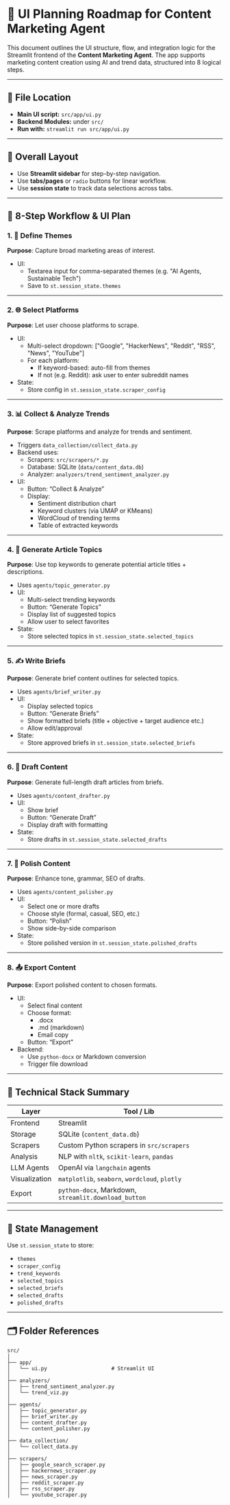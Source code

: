 # 🧭 UI Planning Roadmap for Content Marketing Agent

This document outlines the UI structure, flow, and integration logic for the Streamlit frontend of the **Content Marketing Agent**. The app supports marketing content creation using AI and trend data, structured into 8 logical steps.

---

## 📁 File Location
- **Main UI script:** `src/app/ui.py`
- **Backend Modules:** under `src/`
- **Run with:** `streamlit run src/app/ui.py`

---

## 🧱 Overall Layout
- Use **Streamlit sidebar** for step-by-step navigation.
- Use **tabs/pages** or `radio` buttons for linear workflow.
- Use **session state** to track data selections across tabs.

---

## 🧭 8-Step Workflow & UI Plan

### 1. 🎯 Define Themes
**Purpose**: Capture broad marketing areas of interest.
- UI:
  - Textarea input for comma-separated themes (e.g. "AI Agents, Sustainable Tech")
  - Save to `st.session_state.themes`

---

### 2. 🌐 Select Platforms
**Purpose**: Let user choose platforms to scrape.
- UI:
  - Multi-select dropdown: ["Google", "HackerNews", "Reddit", "RSS", "News", "YouTube"]
  - For each platform:
    - If keyword-based: auto-fill from themes
    - If not (e.g. Reddit): ask user to enter subreddit names
- State:
  - Store config in `st.session_state.scraper_config`

---

### 3. 📊 Collect & Analyze Trends
**Purpose**: Scrape platforms and analyze for trends and sentiment.
- Triggers `data_collection/collect_data.py`
- Backend uses:
  - Scrapers: `src/scrapers/*.py`
  - Database: SQLite (`data/content_data.db`)
  - Analyzer: `analyzers/trend_sentiment_analyzer.py`
- UI:
  - Button: “Collect & Analyze”
  - Display:
    - Sentiment distribution chart
    - Keyword clusters (via UMAP or KMeans)
    - WordCloud of trending terms
    - Table of extracted keywords

---

### 4. 🧠 Generate Article Topics
**Purpose**: Use top keywords to generate potential article titles + descriptions.
- Uses `agents/topic_generator.py`
- UI:
  - Multi-select trending keywords
  - Button: “Generate Topics”
  - Display list of suggested topics
  - Allow user to select favorites
- State:
  - Store selected topics in `st.session_state.selected_topics`

---

### 5. ✍️ Write Briefs
**Purpose**: Generate brief content outlines for selected topics.
- Uses `agents/brief_writer.py`
- UI:
  - Display selected topics
  - Button: “Generate Briefs”
  - Show formatted briefs (title + objective + target audience etc.)
  - Allow edit/approval
- State:
  - Store approved briefs in `st.session_state.selected_briefs`

---

### 6. 📝 Draft Content
**Purpose**: Generate full-length draft articles from briefs.
- Uses `agents/content_drafter.py`
- UI:
  - Show brief
  - Button: “Generate Draft”
  - Display draft with formatting
- State:
  - Store drafts in `st.session_state.selected_drafts`

---

### 7. 💄 Polish Content
**Purpose**: Enhance tone, grammar, SEO of drafts.
- Uses `agents/content_polisher.py`
- UI:
  - Select one or more drafts
  - Choose style (formal, casual, SEO, etc.)
  - Button: “Polish”
  - Show side-by-side comparison
- State:
  - Store polished version in `st.session_state.polished_drafts`

---

### 8. 📤 Export Content
**Purpose**: Export polished content to chosen formats.
- UI:
  - Select final content
  - Choose format:
    - .docx
    - .md (markdown)
    - Email copy
  - Button: “Export”
- Backend:
  - Use `python-docx` or Markdown conversion
  - Trigger file download

---

## 🧰 Technical Stack Summary

| Layer          | Tool / Lib              |
|----------------|-------------------------|
| Frontend       | Streamlit               |
| Storage        | SQLite (`content_data.db`) |
| Scrapers       | Custom Python scrapers in `src/scrapers` |
| Analysis       | NLP with `nltk`, `scikit-learn`, `pandas` |
| LLM Agents     | OpenAI via `langchain` agents |
| Visualization  | `matplotlib`, `seaborn`, `wordcloud`, `plotly` |
| Export         | `python-docx`, Markdown, `streamlit.download_button` |

---

## 🔁 State Management
Use `st.session_state` to store:
- `themes`
- `scraper_config`
- `trend_keywords`
- `selected_topics`
- `selected_briefs`
- `selected_drafts`
- `polished_drafts`

---

## 🗂 Folder References

```text
src/
│
├── app/
│   └── ui.py                     # Streamlit UI
│
├── analyzers/
│   ├── trend_sentiment_analyzer.py
│   └── trend_viz.py
│
├── agents/
│   ├── topic_generator.py
│   ├── brief_writer.py
│   ├── content_drafter.py
│   └── content_polisher.py
│
├── data_collection/
│   └── collect_data.py
│
├── scrapers/
│   ├── google_search_scraper.py
│   ├── hackernews_scraper.py
│   ├── news_scraper.py
│   ├── reddit_scraper.py
│   ├── rss_scraper.py
│   └── youtube_scraper.py

